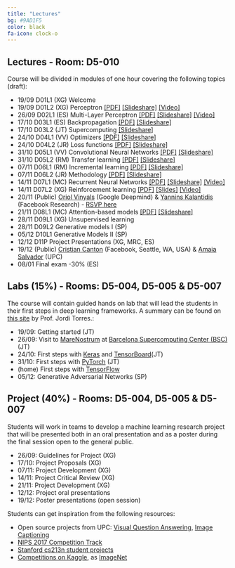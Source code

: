 ```yaml
---
title: "Lectures"
bg: #9AD1F5
color: black
fa-icon: clock-o
---
```


## Lectures - Room: D5-010

Course will be divided in modules of one hour covering the following topics (draft):

* 19/09 D01L1 (XG) Welcome  
* 19/09 D01L2 (XG) Perceptron [[PDF]][d1l2-pdf] [[Slideshare]][d1l2-slides] [[Video]][d1l2-video] 
* 26/09 D02L1 (ES) Multi-Layer Perceptron [[PDF]][d2l1-pdf] [[Slideshare]][d2l1-slides] [[Video]][d2l1-video]
* 17/10 D03L1 (ES) Backpropagation [[PDF]][d3l1-pdf] [[Slideshare]][d3l1-slides]
* 17/10 D03L2 (JT) Supercomputing [[Slideshare]][d3l2-slides]
* 24/10 D04L1 (VV) Optimizers [[PDF]][d4l1-pdf] [[Slideshare]][d4l1-slides] 
* 24/10 D04L2 (JR) Loss functions [[PDF]][d4l2-pdf] [[Slideshare]][d4l2-slides] 
* 31/10 D05L1 (VV) Convolutional Neural Networks [[PDF]][d5l1-pdf] [[Slideshare]][d5l1-slides]
* 31/10 D05L2 (RM) Transfer learning [[PDF]][d5l2-pdf] [[Slideshare]][d5l2-slides]
* 07/11 D06L1 (RM) Incremental learning [[PDF]][d6l1-pdf] [[Slideshare]][d6l1-slides]
* 07/11 D06L2 (JR) Methodology [[PDF]][d6l2-pdf] [[Slideshare]][d6l2-slides]
* 14/11 D07L1 (MC) Recurrent Neural Networks [[PDF]][d7l1-pdf] [[Slideshare]][d7l1-slides] [[Video]][d7l1-video]
* 14/11 D07L2 (XG) Reinforcement learning [[PDF]][d7l2-pdf] [[Slides]][d7l2-slides] [[Video]][d7l2-video]
* 20/11 (Public) [Oriol Vinyals][OriolVinyals] (Google Deepmind) & [Yannins Kalantidis][YannisKalantidis] (Facebook Research) - [RSVP here][guest1-rsvp]
* 21/11 D08L1 (MC) Attention-based models [[PDF]][d8l-pdf] [[Slideshare]][d8l-slides]
* 28/11 D09L1 (XG) Unsupervised learning
* 28/11 D09L2 Generative models I (SP)
* 05/12 D10L1 Generative Models II (SP)
* 12/12 D11P Project Presentations (XG, MRC, ES)
* 19/12 (Public) [Cristian Canton][CristianCanton] (Facebook, Seattle, WA, USA) & [Amaia Salvador][AmaiaSalvador] (UPC)
* 08/01 Final exam -30% (ES)

[d1l2-pdf]: https://github.com/telecombcn-dl/2017-dlai/raw/gh-pages/slides/dlai2017d01l2.pdf
[d1l2-slides]: https://www.slideshare.net/xavigiro/the-perceptron-audio-and-vision-d1l2-2017-upc-deep-learning-for-artificial-intelligence
[d1l2-video]: https://youtu.be/7L75hHF4STM

[d2l1-pdf]: https://github.com/telecombcn-dl/2017-dlai/raw/gh-pages/slides/dlai2017d02l1.pdf
[d2l1-slides]: https://www.slideshare.net/xavigiro/multilayer-perceptron-dlai-d1l2-2017-upc-deep-learning-for-artificial-intelligence
[d2l1-video]: https://youtu.be/F03UEq8yVkI

[d3l1-pdf]: https://github.com/telecombcn-dl/2017-dlai/raw/gh-pages/slides/dlai2017d03l1.pdf
[d3l1-slides]: https://www.slideshare.net/xavigiro/backpropagation-dlai-d3l1-2017-upc-deep-learning-for-artificial-intelligence

[d3l2-slides]: https://www.slideshare.net/xavigiro/why-supercomputing-matters-to-deep-learning-dlai-d3l2-2017-upc-deep-learning-for-artificial-intelligence

[d4l1-pdf]: https://github.com/telecombcn-dl/2017-dlai/raw/gh-pages/slides/dlai2017d04l1.pdf
[d4l1-slides]: https://www.slideshare.net/xavigiro/optimization-dlai-d4l1-2017-upc-deep-learning-for-artificial-intelligence

[d4l2-pdf]: https://github.com/telecombcn-dl/2017-dlai/raw/gh-pages/slides/dlai2017d04l2.pdf
[d4l2-slides]: https://www.slideshare.net/xavigiro/loss-functions-dlai-d4l2-2017-upc-deep-learning-for-artificial-intelligence/1

[d5l1-pdf]: https://github.com/telecombcn-dl/2017-dlai/raw/gh-pages/slides/dlai2017d05l1.pdf
[d5l1-slides]: https://www.slideshare.net/xavigiro/convolutional-neural-networks-dlai-d5l2-2017-upc-deep-learning-for-artificial-intelligence

[d5l2-pdf]: https://github.com/telecombcn-dl/2017-dlai/raw/gh-pages/slides/dlai2017d05l2.pdf
[d5l2-slides]: https://www.slideshare.net/xavigiro/transfer-learning-and-domain-adaptation-dlai-d5l2-2017-upc-deep-learning-for-artificial-intelligence

[d6l1-pdf]: https://github.com/telecombcn-dl/2017-dlai/raw/gh-pages/slides/dlai2017d06l1.pdf
[d6l1-slides]: https://www.slideshare.net/xavigiro/lifelong-incremental-learning-dlai-d6l1-2017-upc-deep-learning-for-artificial-intelligence

[d6l2-pdf]: https://github.com/telecombcn-dl/2017-dlai/raw/gh-pages/slides/dlai2017d06l2.pdf
[d6l2-slides]: https://www.slideshare.net/xavigiro/methodology-dlai-d6l2-2017-upc-deep-learning-for-artificial-intelligence

[d7l1-pdf]: https://github.com/telecombcn-dl/2017-dlai/raw/gh-pages/slides/dlai2017d07l1.pdf
[d7l1-slides]: https://www.slideshare.net/xavigiro/recurrent-neural-networks-dlai-d7l1-2017-upc-deep-learning-for-artificial-intelligence
[d7l1-video]: https://youtu.be/N3DzDnzL19U

[d7l2-pdf]: https://github.com/telecombcn-dl/2017-dlai/raw/gh-pages/slides/dlai2017d07l1.pdf
[d7l2-slides]: https://www.slideshare.net/xavigiro/reinforcement-learning-dlai-d7l2-2017-upc-deep-learning-for-artificial-intelligence
[d7l2-video]: https://youtu.be/vPlWFj0-j7I

[d8l-pdf]: https://github.com/telecombcn-dl/2017-dlai/raw/gh-pages/slides/dlai2017d08l.pdf
[d8l-slides]: https://www.slideshare.net/xavigiro/attentionbased-models-dlai-d8l-2017-upc-deep-learning-for-artificial-intelligence

[guest1-rsvp]: https://www.eventbrite.com/e/deep-learning-at-upc-barcelona-oriol-vinyals-and-yannis-kalantidis-tickets-39545555822

[YannisKalantidis]: http://www.skamalas.com/
[OriolVinyals]: https://research.google.com/pubs/OriolVinyals.html
[AmaiaSalvador]: https://imatge.upc.edu/web/people/amaia-salvador
[CristianCanton]: https://cristiancanton.github.io/

## Labs (15%) - Rooms: D5-004, D5-005 & D5-007
The course will contain guided hands on lab that will lead the students in their first steps in deep learning frameworks. A summary can be found on [this site](http://jorditorres.org/research-teaching/teaching-activity/dlai-met-2017/) by Prof. Jordi Torres.:

* 19/09: Getting started (JT)
* 26/09: Visit to [MareNostrum](https://www.bsc.es/innovation-and-services/supercomputers-and-facilities/marenostrum) at [Barcelona Supercomputing Center (BSC)](https://www.bsc.es/) (JT)
* 24/10: First steps with [Keras](https://keras.io/) and [TensorBoard](https://www.tensorflow.org/get_started/summaries_and_tensorboard)(JT)
* 31/10: First steps with [PyTorch](http://pytorch.org/) (JT)
* (home) First steps with [TensorFlow](https://www.tensorflow.org/)
* 05/12: Generative Adversarial Networks (SP)

## Project (40%) - Rooms: D5-004, D5-005 & D5-007

Students will work in teams to develop a machine learning research project that will be presented both in an oral presentation and as a poster during the final session open to the general public. 

* 26/09: Guidelines for Project (XG)
* 17/10: Project Proposals (XG)
* 07/11: Project Development (XG)
* 14/11: Project Critical Review (XG)
* 21/11: Project Development (XG)
* 12/12: Project oral presentations
* 19/12: Poster presentations (open session)

Students can get inspiration from the following resources:

* Open source projects from UPC: [Visual Question Answering](http://imatge-upc.github.io/vqa-2016-cvprw/), [Image Captioning](https://github.com/amaiasalvador/imcap_keras)
* [NIPS 2017 Competition Track](https://nips.cc/Conferences/2017/CompetitionTrack)
* [Stanford cs213n student projects](http://cs231n.stanford.edu/reports.html)
* [Competitions on Kaggle](https://www.kaggle.com/competitions), as [ImageNet](https://www.kaggle.com/c/imagenet-object-localization-challenge)
